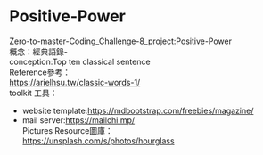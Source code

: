 # Positive-Power
Zero-to-master-Coding_Challenge-8_project:Positive-Power  
概念：經典語錄-  
conception:Top ten classical sentence  
Reference參考：  
https://arielhsu.tw/classic-words-1/  
toolkit 工具：  
* website template:https://mdbootstrap.com/freebies/magazine/  
* mail server:https://mailchi.mp/  
Pictures Resource圖庫：  
https://unsplash.com/s/photos/hourglass  
